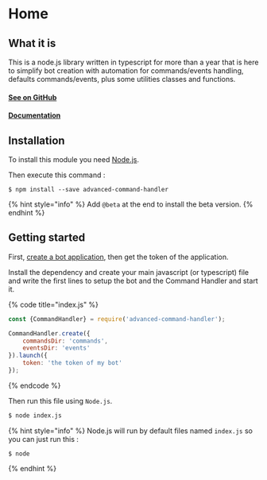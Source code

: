 # Home

## What it is

This is a node.js library written in typescript for more than a year that is here to simplify bot creation with automation for commands/events handling, defaults commands/events, plus some utilities classes and functions.

#### [See on GitHub](https://github.com/Advanced-Command-Handler/Advanced-Command-Handler)

#### [Documentation](https://advanced-command-handler.github.io/docs/)

## Installation

To install this module you need [Node.js](https://nodejs.org/).

Then execute this command :

```
$ npm install --save advanced-command-handler
```

{% hint style="info" %}
Add `@beta` at the end to install the beta version.
{% endhint %}

## Getting started

First, [create a bot application](https://discordjs.guide/preparations/setting-up-a-bot-application.html#creating-your-bot), then get the token of the application.

Install the dependency and create your main javascript \(or typescript\) file and write the first lines to setup the bot and the Command Handler and start it.

{% code title="index.js" %}
```javascript
const {CommandHandler} = require('advanced-command-handler');

CommandHandler.create({
    commandsDir: 'commands',
    eventsDir: 'events'
}).launch({
    token: 'the token of my bot'
});
```
{% endcode %}

Then run this file using `Node.js`.

```bash
$ node index.js
```

{% hint style="info" %}
Node.js will run by default files named `index.js` so you can just run this :

```text
$ node
```
{% endhint %}

